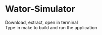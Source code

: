 # Wator-Simulator<br>

Download, extract, open in terminal<br>
Type in make to build and run the application

